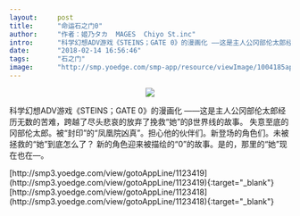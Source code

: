 ```yaml
---
layout:     post
title:      "命运石之门0"
author:     "作者：姬乃タカ  MAGES  Chiyo St.inc"
intro:      "科学幻想ADV游戏《STEINS；GATE 0》的漫画化 ——这是主人公冈部伦太郎经历无数的苦难，跨越了尽头悲哀的放弃了挽救“她”的β世界线的故事。 失意至底的冈部伦太郎。被“封印”的“凤凰院凶真”。担心他的伙伴们。新登场的角色们。未被拯救的“她”到底怎么了？ 新的角色迎来被描绘的“0”的故事。是的，那里的“她”现在也在—。"
date:       "2018-02-14 16:56:46"
tags:       "石之门"
image:      "http://smp.yoedge.com/smp-app/resource/viewImage/1004185appline.png"
---
```

<div style="text-align: center">
<p><img src="http://smp.yoedge.com/smp-app/resource/viewImage/1004185appline.png"/></p>
</div>
<p class="post-meta">
<span>科学幻想ADV游戏《STEINS；GATE 0》的漫画化 ——这是主人公冈部伦太郎经历无数的苦难，跨越了尽头悲哀的放弃了挽救“她”的β世界线的故事。 失意至底的冈部伦太郎。被“封印”的“凤凰院凶真”。担心他的伙伴们。新登场的角色们。未被拯救的“她”到底怎么了？ 新的角色迎来被描绘的“0”的故事。是的，那里的“她”现在也在—。</span>
</p>
[http://smp3.yoedge.com/view/gotoAppLine/1123419](http://smp3.yoedge.com/view/gotoAppLine/1123419){:target="_blank"}
[http://smp3.yoedge.com/view/gotoAppLine/1123418](http://smp3.yoedge.com/view/gotoAppLine/1123418){:target="_blank"}


